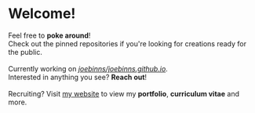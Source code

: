 # Welcome!
Feel free to **poke around**!<br/>
Check out the pinned repositories if you're looking for creations ready for the public.<br/>
<br/>
Currently working on [*joebinns/joebinns.github.io*](https://github.com/joebinns/joebinns.github.io).<br/>
Interested in anything you see? **Reach out**!<br/>
<br/>
Recruiting? Visit [my website](https://joebinns.com/) to view my **portfolio**, **curriculum vitae** and more.
